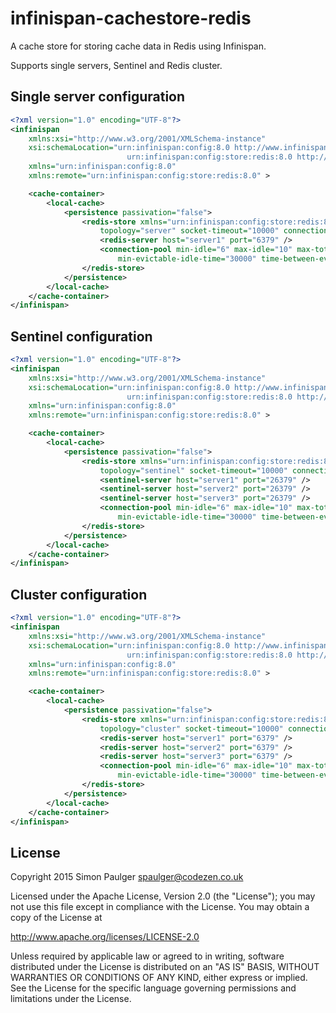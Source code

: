 
# infinispan-cachestore-redis

A cache store for storing cache data in Redis using Infinispan.

Supports single servers, Sentinel and Redis cluster.

## Single server configuration

```xml
<?xml version="1.0" encoding="UTF-8"?>
<infinispan
    xmlns:xsi="http://www.w3.org/2001/XMLSchema-instance"
    xsi:schemaLocation="urn:infinispan:config:8.0 http://www.infinispan.org/schemas/infinispan-config-8.0.xsd
                          urn:infinispan:config:store:redis:8.0 http://www.infinispan.org/schemas/infinispan-cachestore-redis-config-8.0.xsd"
    xmlns="urn:infinispan:config:8.0"
    xmlns:remote="urn:infinispan:config:store:redis:8.0" >

    <cache-container>
        <local-cache>
            <persistence passivation="false">
                <redis-store xmlns="urn:infinispan:config:store:redis:8.0"
                    topology="server" socket-timeout="10000" connection-timeout="10000">
                    <redis-server host="server1" port="6379" />
                    <connection-pool min-idle="6" max-idle="10" max-total="20"
                        min-evictable-idle-time="30000" time-between-eviction-runs="30000" />
                </redis-store>
            </persistence>
        </local-cache>
    </cache-container>
</infinispan>
```

## Sentinel configuration

```xml
<?xml version="1.0" encoding="UTF-8"?>
<infinispan
    xmlns:xsi="http://www.w3.org/2001/XMLSchema-instance"
    xsi:schemaLocation="urn:infinispan:config:8.0 http://www.infinispan.org/schemas/infinispan-config-8.0.xsd
                          urn:infinispan:config:store:redis:8.0 http://www.infinispan.org/schemas/infinispan-cachestore-redis-config-8.0.xsd"
    xmlns="urn:infinispan:config:8.0"
    xmlns:remote="urn:infinispan:config:store:redis:8.0" >

    <cache-container>
        <local-cache>
            <persistence passivation="false">
                <redis-store xmlns="urn:infinispan:config:store:redis:8.0"
                    topology="sentinel" socket-timeout="10000" connection-timeout="10000" master-name="mymaster">
                    <sentinel-server host="server1" port="26379" />
                    <sentinel-server host="server2" port="26379" />
                    <sentinel-server host="server3" port="26379" />
                    <connection-pool min-idle="6" max-idle="10" max-total="20"
                        min-evictable-idle-time="30000" time-between-eviction-runs="30000" />
                </redis-store>
            </persistence>
        </local-cache>
    </cache-container>
</infinispan>
```

## Cluster configuration

```xml
<?xml version="1.0" encoding="UTF-8"?>
<infinispan
    xmlns:xsi="http://www.w3.org/2001/XMLSchema-instance"
    xsi:schemaLocation="urn:infinispan:config:8.0 http://www.infinispan.org/schemas/infinispan-config-8.0.xsd
                          urn:infinispan:config:store:redis:8.0 http://www.infinispan.org/schemas/infinispan-cachestore-redis-config-8.0.xsd"
    xmlns="urn:infinispan:config:8.0"
    xmlns:remote="urn:infinispan:config:store:redis:8.0" >

    <cache-container>
        <local-cache>
            <persistence passivation="false">
                <redis-store xmlns="urn:infinispan:config:store:redis:8.0"
                    topology="cluster" socket-timeout="10000" connection-timeout="10000">
                    <redis-server host="server1" port="6379" />
                    <redis-server host="server2" port="6379" />
                    <redis-server host="server3" port="6379" />
                    <connection-pool min-idle="6" max-idle="10" max-total="20"
                        min-evictable-idle-time="30000" time-between-eviction-runs="30000" />
                </redis-store>
            </persistence>
        </local-cache>
    </cache-container>
</infinispan>
```



## License

Copyright 2015 Simon Paulger <spaulger@codezen.co.uk>

Licensed under the Apache License, Version 2.0 (the "License");
you may not use this file except in compliance with the License.
You may obtain a copy of the License at

http://www.apache.org/licenses/LICENSE-2.0

Unless required by applicable law or agreed to in writing, software
distributed under the License is distributed on an "AS IS" BASIS,
WITHOUT WARRANTIES OR CONDITIONS OF ANY KIND, either express or implied.
See the License for the specific language governing permissions and
limitations under the License.
